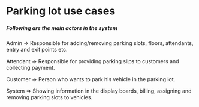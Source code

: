 # Parking lot use cases

##### Following are the main actors in the system

Admin => Responsible for adding/removing parking slots, floors, attendants, entry and exit points etc.

Attendant => Responsible for providing parking slips to customers and collecting payment.

Customer => Person who wants to park his vehicle in the parking lot.

System => Showing information in the display boards, billing, assigning and removing parking slots to vehicles.



